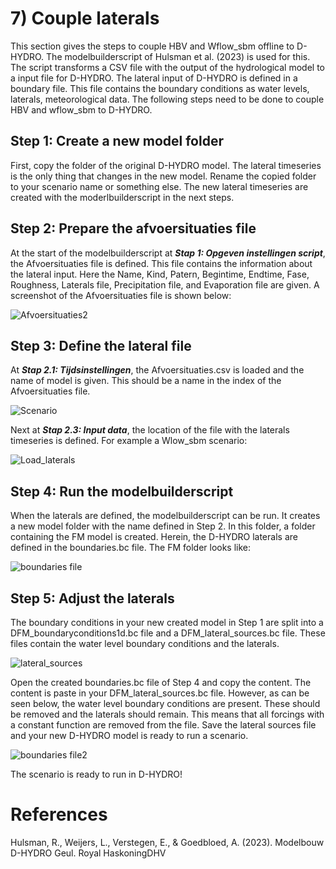 # 7) Couple laterals

This section gives the steps to couple HBV and Wflow_sbm offline to D-HYDRO. The modelbuilderscript of Hulsman et al. (2023) is used for this. The script transforms a CSV file with the output of the hydrological model to a input file for D-HYDRO. The lateral input of D-HYDRO is defined in a boundary file. This file contains the boundary conditions as water levels, laterals, meteorological data. The following steps need to be done to couple HBV and wflow_sbm to D-HYDRO.

## Step 1: Create a new model folder
First, copy the folder of the original D-HYDRO model. The lateral timeseries is the only thing that changes in the new model. Rename the copied folder to your scenario name or something else. The new lateral timeseries are created with the moderlbuilderscript in the next steps.

## Step 2: Prepare the afvoersituaties file
At the start of the modelbuilderscript at <B><I>Stap 1: Opgeven instellingen script</I></B>, the Afvoersituaties file is defined. This file contains the information about the lateral input. Here the Name, Kind, Patern, Begintime, Endtime, Fase, Roughness, Laterals file, Precipitation file, and Evaporation file are given. A screenshot of the Afvoersituaties file is shown below:

![Afvoersituaties2](https://github.com/DaanIdsinga/MscThesis/assets/144466847/d52f94ca-6659-41a4-9cc7-0475ff4f684f)

## Step 3: Define the lateral file
At <B><I>Stap 2.1: Tijdsinstellingen</I></B>, the Afvoersituaties.csv is loaded and the name of model is given. This should be a name in the index of the Afvoersituaties file.

![Scenario](https://github.com/DaanIdsinga/MscThesis/assets/144466847/28d1d56a-1621-4364-837a-118ecb41efb4)

Next at <B><I>Stap 2.3: Input data</I></B>, the location of the file with the laterals timeseries is defined. For example a Wlow_sbm scenario:

![Load_laterals](https://github.com/DaanIdsinga/MscThesis/assets/144466847/0e8ca63f-6f5e-4c8f-a771-b2b2728f8c6c)

## Step 4: Run the modelbuilderscript
When the laterals are defined, the modelbuilderscript can be run. It creates a new model folder with the name defined in Step 2. In this folder, a folder containing the FM model is created. Herein, the D-HYDRO laterals are defined in the boundaries.bc file. The FM folder looks like:

![boundaries file](https://github.com/DaanIdsinga/MscThesis/assets/144466847/06a42513-eb59-4dc5-8628-6b3974974cc4)

## Step 5: Adjust the laterals
The boundary conditions in your new created model in Step 1 are split into a DFM_boundaryconditions1d.bc file and a DFM_lateral_sources.bc file. These files contain the water level boundary conditions and the laterals.

![lateral_sources](https://github.com/DaanIdsinga/MscThesis/assets/144466847/3c0482ac-55cc-403e-85c1-72982ca0c61f)

Open the created boundaries.bc file of Step 4 and copy the content. The content is paste in your DFM_lateral_sources.bc file. However, as can be seen below, the water level boundary conditions are present. These should be removed and the laterals should remain. This means that all forcings with a constant function are removed from the file. Save the lateral sources file and your new D-HYDRO model is ready to run a scenario.

![boundaries file2](https://github.com/DaanIdsinga/MscThesis/assets/144466847/8e53e0ac-f19d-449c-b66a-72829e8c55fd)

The scenario is ready to run in D-HYDRO!

# References
Hulsman, R., Weijers, L., Verstegen, E., & Goedbloed, A. (2023). Modelbouw D-HYDRO Geul. Royal HaskoningDHV
